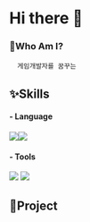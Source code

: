 # Hi there 👋

### 💬Who Am I?
      게임개발자를 꿈꾸는 

## ✨Skills
#### - Language
<img src="https://img.shields.io/badge/Python-3776AB?style=flat-square&logo=Python&logoColor=white"/><img src="https://img.shields.io/badge/C++-00599C?style=flat-square&logo=C++&logoColor=white"/>

#### - Tools
<img src="https://img.shields.io/badge/Unity-FFFFFF?style=flat-squar&logo=Unity&logoColor=black"/>
<img src="https://img.shields.io/badge/GitHub-181717?style=flat-squar&logo=GitHub&logoColor=white"/>

## 🔭Project

<!--
**yoonjiii218/yoonjiii218** is a ✨ _special_ ✨ repository because its `README.md` (this file) appears on your GitHub profile.

Here are some ideas to get you started:

- 🔭 I’m currently working on ...
- 🌱 I’m currently learning ...
- 👯 I’m looking to collaborate on ...
- 🤔 I’m looking for help with ...
- 💬 Ask me about ...
- 📫 How to reach me: ...
- 😄 Pronouns: ...
- ⚡ Fun fact: ...
-->
